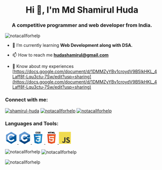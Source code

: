 <h1 align="center">Hi 👋, I'm Md Shamirul Huda</h1>
<h3 align="center">A competitive programmer and web developer from India.</h3>

<p align="left"> <img src="https://komarev.com/ghpvc/?username=notacallforhelp&label=Profile%20views&color=0e75b6&style=flat" alt="notacallforhelp" /> </p>

- 🌱 I’m currently learning **Web Development along with DSA.**

- 📫 How to reach me **hudashamirul@gmail.com**

- 📄 Know about my experiences [https://docs.google.com/document/d/1DMMZyYBv1croydV9B5IkHKL_4Laff8f-Lqu3ctu-7Sw/edit?usp=sharing](https://docs.google.com/document/d/1DMMZyYBv1croydV9B5IkHKL_4Laff8f-Lqu3ctu-7Sw/edit?usp=sharing)

<h3 align="left">Connect with me:</h3>
<p align="left">
<a href="https://linkedin.com/in/shamirul-huda" target="blank"><img align="center" src="https://raw.githubusercontent.com/rahuldkjain/github-profile-readme-generator/master/src/images/icons/Social/linked-in-alt.svg" alt="shamirul-huda" height="30" width="40" /></a>
<a href="https://codeforces.com/profile/notacallforhelp" target="blank"><img align="center" src="https://raw.githubusercontent.com/rahuldkjain/github-profile-readme-generator/master/src/images/icons/Social/codeforces.svg" alt="notacallforhelp" height="30" width="40" /></a>
<a href="https://www.leetcode.com/notacallforhelp" target="blank"><img align="center" src="https://raw.githubusercontent.com/rahuldkjain/github-profile-readme-generator/master/src/images/icons/Social/leet-code.svg" alt="notacallforhelp" height="30" width="40" /></a>
</p>

<h3 align="left">Languages and Tools:</h3>
<p align="left"> <a href="https://www.cprogramming.com/" target="_blank" rel="noreferrer"> <img src="https://raw.githubusercontent.com/devicons/devicon/master/icons/c/c-original.svg" alt="c" width="40" height="40"/> </a> <a href="https://www.w3schools.com/cpp/" target="_blank" rel="noreferrer"> <img src="https://raw.githubusercontent.com/devicons/devicon/master/icons/cplusplus/cplusplus-original.svg" alt="cplusplus" width="40" height="40"/> </a> <a href="https://www.w3schools.com/css/" target="_blank" rel="noreferrer"> <img src="https://raw.githubusercontent.com/devicons/devicon/master/icons/css3/css3-original-wordmark.svg" alt="css3" width="40" height="40"/> </a> <a href="https://www.w3.org/html/" target="_blank" rel="noreferrer"> <img src="https://raw.githubusercontent.com/devicons/devicon/master/icons/html5/html5-original-wordmark.svg" alt="html5" width="40" height="40"/> </a> <a href="https://developer.mozilla.org/en-US/docs/Web/JavaScript" target="_blank" rel="noreferrer"> <img src="https://raw.githubusercontent.com/devicons/devicon/master/icons/javascript/javascript-original.svg" alt="javascript" width="40" height="40"/> </a> </p>

<p><img align="left" src="https://github-readme-stats.vercel.app/api/top-langs?username=notacallforhelp&show_icons=true&locale=en&layout=compact" alt="notacallforhelp" /></p>

<p>&nbsp;<img align="center" src="https://github-readme-stats.vercel.app/api?username=notacallforhelp&show_icons=true&locale=en" alt="notacallforhelp" /></p>

<p><img align="center" src="https://github-readme-streak-stats.herokuapp.com/?user=notacallforhelp&" alt="notacallforhelp" /></p>

